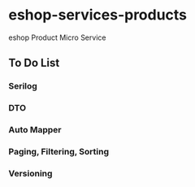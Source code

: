 # eshop-services-products
eshop Product Micro Service

## To Do List

### Serilog
### DTO
### Auto Mapper
### Paging, Filtering, Sorting
### Versioning

